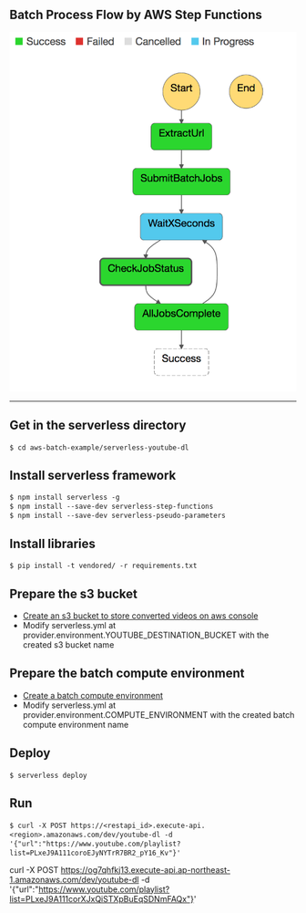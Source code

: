 ## Batch Process Flow by AWS Step Functions
![Step Functions Definition](images/flow.png)


----
## Get in the serverless directory
```
$ cd aws-batch-example/serverless-youtube-dl
```

## Install serverless framework
```
$ npm install serverless -g
$ npm install --save-dev serverless-step-functions
$ npm install --save-dev serverless-pseudo-parameters
```

## Install libraries
```
$ pip install -t vendored/ -r requirements.txt
```

## Prepare the s3 bucket
* [Create an s3 bucket to store converted videos on aws console](https://s3.console.aws.amazon.com/s3/home)
* Modify serverless.yml at provider.environment.YOUTUBE_DESTINATION_BUCKET with the created s3 bucket name

## Prepare the batch compute environment
* [Create a batch compute environment](https://console.aws.amazon.com/batch/home#/compute-environments)
* Modify serverless.yml at provider.environment.COMPUTE_ENVIRONMENT with the created batch compute environment name

## Deploy
```
$ serverless deploy
```

## Run
```
$ curl -X POST https://<restapi_id>.execute-api.<region>.amazonaws.com/dev/youtube-dl -d '{"url":"https://www.youtube.com/playlist?list=PLxeJ9A111coroEJyNYTrR7BR2_pY16_Kv"}'
```

curl -X POST https://og7qhfkj13.execute-api.ap-northeast-1.amazonaws.com/dev/youtube-dl -d '{"url":"https://www.youtube.com/playlist?list=PLxeJ9A111corXJxQiSTXpBuEqSDNmFAQx"}'